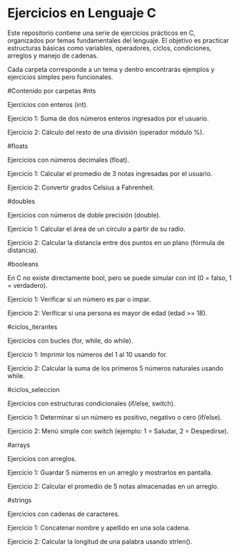 # Ejercicios en Lenguaje C

Este repositorio contiene una serie de ejercicios prácticos en C, organizados por temas fundamentales del lenguaje.
El objetivo es practicar estructuras básicas como variables, operadores, ciclos, condiciones, arreglos y manejo de cadenas.

Cada carpeta corresponde a un tema y dentro encontrarás ejemplos y ejercicios simples pero funcionales.

#Contenido por carpetas
#nts

Ejercicios con enteros (int).

Ejercicio 1: Suma de dos números enteros ingresados por el usuario.

Ejercicio 2: Cálculo del resto de una división (operador módulo %).

#floats

Ejercicios con números decimales (float).

Ejercicio 1: Calcular el promedio de 3 notas ingresadas por el usuario.

Ejercicio 2: Convertir grados Celsius a Fahrenheit.

#doubles

Ejercicios con números de doble precisión (double).

Ejercicio 1: Calcular el área de un círculo a partir de su radio.

Ejercicio 2: Calcular la distancia entre dos puntos en un plano (fórmula de distancia).

#booleans

En C no existe directamente bool, pero se puede simular con int (0 = falso, 1 = verdadero).

Ejercicio 1: Verificar si un número es par o impar.

Ejercicio 2: Verificar si una persona es mayor de edad (edad >= 18).

#ciclos_iterantes

Ejercicios con bucles (for, while, do while).

Ejercicio 1: Imprimir los números del 1 al 10 usando for.

Ejercicio 2: Calcular la suma de los primeros 5 números naturales usando while.

#ciclos_seleccion

Ejercicios con estructuras condicionales (if/else, switch).

Ejercicio 1: Determinar si un número es positivo, negativo o cero (if/else).

Ejercicio 2: Menú simple con switch (ejemplo: 1 = Saludar, 2 = Despedirse).

#arrays

Ejercicios con arreglos.

Ejercicio 1: Guardar 5 números en un arreglo y mostrarlos en pantalla.

Ejercicio 2: Calcular el promedio de 5 notas almacenadas en un arreglo.

#strings

Ejercicios con cadenas de caracteres.

Ejercicio 1: Concatenar nombre y apellido en una sola cadena.

Ejercicio 2: Calcular la longitud de una palabra usando strlen().


